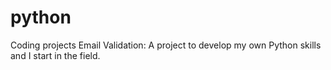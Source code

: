 # python
Coding projects
Email Validation:
A project to develop my own Python skills and I start in the field.
